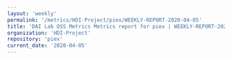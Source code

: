 ```yaml
---
layout: 'weekly'
permalink: '/metrics/HDI-Project/piex/WEEKLY-REPORT-2020-04-05'
title: 'DAI Lab OSS Metrics Metrics report for piex | WEEKLY-REPORT-2020-04-05'
organization: 'HDI-Project'
repository: 'piex'
current_date: '2020-04-05'
---
```

